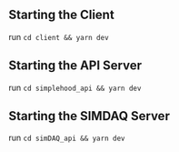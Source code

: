 ## Starting the Client

run `cd client && yarn dev`

## Starting the API Server

run `cd simplehood_api && yarn dev`

## Starting the SIMDAQ Server

run `cd simDAQ_api && yarn dev`
